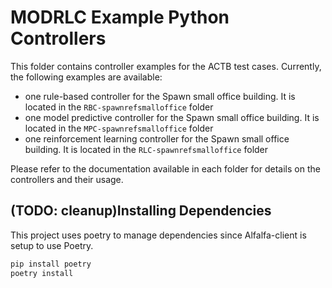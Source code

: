 # MODRLC Example Python Controllers

This folder contains controller examples for the ACTB test cases.
Currently, the following examples are available:
- one rule-based controller for the Spawn small office building. It is located in the ``RBC-spawnrefsmalloffice`` folder
- one model predictive controller for the Spawn small office building. It is located in the ``MPC-spawnrefsmalloffice`` folder
- one reinforcement learning controller for the Spawn small office building. It is located in the ``RLC-spawnrefsmalloffice`` folder

Please refer to the documentation available in each folder for details on the controllers
and their usage.

## (TODO: cleanup)Installing Dependencies
This project uses poetry to manage dependencies since Alfalfa-client is setup to use Poetry.

```bash
pip install poetry
poetry install
```
